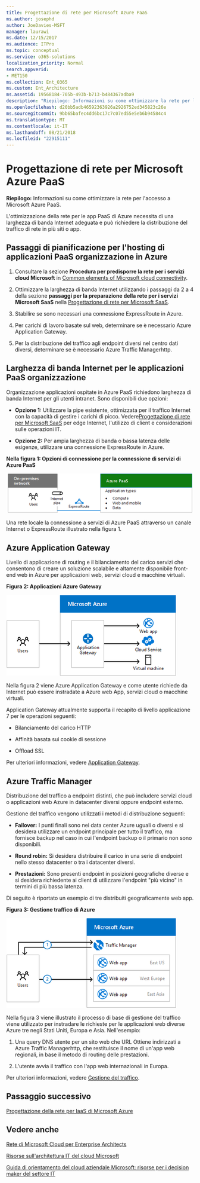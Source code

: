 ```yaml
---
title: Progettazione di rete per Microsoft Azure PaaS
ms.author: josephd
author: JoeDavies-MSFT
manager: laurawi
ms.date: 12/15/2017
ms.audience: ITPro
ms.topic: conceptual
ms.service: o365-solutions
localization_priority: Normal
search.appverid:
- MET150
ms.collection: Ent_O365
ms.custom: Ent_Architecture
ms.assetid: 19568184-705b-493b-b713-b484367adba9
description: "Riepilogo: Informazioni su come ottimizzare la rete per l'accesso a Microsoft Azure PaaS."
ms.openlocfilehash: d20bb5adb46592363926a2926752ed345823c26e
ms.sourcegitcommit: 9bb65bafec4dd6bc17c7c07ed55e5eb6b94584c4
ms.translationtype: MT
ms.contentlocale: it-IT
ms.lasthandoff: 08/21/2018
ms.locfileid: "22915111"
---
```

# <a name="designing-networking-for-microsoft-azure-paas"></a>Progettazione di rete per Microsoft Azure PaaS

 **Riepilogo:** Informazioni su come ottimizzare la rete per l'accesso a Microsoft Azure PaaS.
  
L'ottimizzazione della rete per le app PaaS di Azure necessita di una larghezza di banda Internet adeguata e può richiedere la distribuzione del traffico di rete in più siti o app.
  
## <a name="planning-steps-for-hosting-organization-paas-applications-in-azure"></a>Passaggi di pianificazione per l'hosting di applicazioni PaaS organizzazione in Azure

1. Consultare la sezione **Procedura per predisporre la rete per i servizi cloud Microsoft** in [Common elements of Microsoft cloud connectivity](common-elements-of-microsoft-cloud-connectivity.md).
    
2. Ottimizzare la larghezza di banda Internet utilizzando i passaggi da 2 a 4 della sezione **passaggi per la preparazione della rete per i servizi Microsoft SaaS** nella [Progettazione di rete per Microsoft SaaS](designing-networking-for-microsoft-saas.md).
    
3. Stabilire se sono necessari una connessione ExpressRoute in Azure.
    
4. Per carichi di lavoro basate sul web, determinare se è necessario Azure Application Gateway.
    
5. Per la distribuzione del traffico agli endpoint diversi nel centro dati diversi, determinare se è necessario Azure Traffic Managerhttp.
    
## <a name="internet-bandwidth-for-organization-paas-applications"></a>Larghezza di banda Internet per le applicazioni PaaS organizzazione

Organizzazione applicazioni ospitate in Azure PaaS richiedono larghezza di banda Internet per gli utenti intranet. Sono disponibili due opzioni:
  
- **Opzione 1:** Utilizzare la pipe esistente, ottimizzata per il traffico Internet con la capacità di gestire i carichi di picco. Vedere[Progettazione di rete per Microsoft SaaS](designing-networking-for-microsoft-saas.md) per edge Internet, l'utilizzo di client e considerazioni sulle operazioni IT.
    
- **Opzione 2:** Per ampia larghezza di banda o bassa latenza delle esigenze, utilizzare una connessione ExpressRoute in Azure.
    
**Nella figura 1: Opzioni di connessione per la connessione di servizi di Azure PaaS**

![Figura 1: Opzioni di connessione per i servizi PaaS di Azure](media/Network-Poster/PaaS1.png)
  
Una rete locale la connessione a servizi di Azure PaaS attraverso un canale Internet o ExpressRoute illustrato nella figura 1.
  
## <a name="azure-application-gateway"></a>Azure Application Gateway

Livello di applicazione di routing e il bilanciamento del carico servizi che consentono di creare un soluzione scalabile e altamente disponibile front-end web in Azure per applicazioni web, servizi cloud e macchine virtuali. 
  
**Figura 2: Applicazioni Azure Gateway**

![Figura 2: Servizio Gateway di applicazioni Azure](media/Network-Poster/PaaS2.png)
  
Nella figura 2 viene Azure Application Gateway e come utente richiede da Internet può essere instradate a Azure web App, servizi cloud o macchine virtuali.
  
Application Gateway attualmente supporta il recapito di livello applicazione 7 per le operazioni seguenti:
  
- Bilanciamento del carico HTTP
    
- Affinità basata sui cookie di sessione
    
- Offload SSL
    
Per ulteriori informazioni, vedere [Application Gateway](https://docs.microsoft.com/azure/application-gateway/application-gateway-introduction).
  
## <a name="azure-traffic-manager"></a>Azure Traffic Manager

Distribuzione del traffico a endpoint distinti, che può includere servizi cloud o applicazioni web Azure in datacenter diversi oppure endpoint esterno.
  
Gestione del traffico vengono utilizzati i metodi di distribuzione seguenti:
  
- **Failover:** I punti finali sono nei data center Azure uguali o diversi e si desidera utilizzare un endpoint principale per tutto il traffico, ma fornisce backup nel caso in cui l'endpoint backup o il primario non sono disponibili.
    
- **Round robin:** Si desidera distribuire il carico in una serie di endpoint nello stesso datacenter o tra i datacenter diversi.
    
- **Prestazioni:** Sono presenti endpoint in posizioni geografiche diverse e si desidera richiedente ai client di utilizzare l'endpoint "più vicino" in termini di più bassa latenza.
    
Di seguito è riportato un esempio di tre distribuiti geograficamente web app.
  
**Figura 3: Gestione traffico di Azure**

![Figura 3: Gestione traffico di Azure](media/Network-Poster/PaaS3.png)
  
Nella figura 3 viene illustrato il processo di base di gestione del traffico viene utilizzato per instradare le richieste per le applicazioni web diverse Azure tre negli Stati Uniti, Europa e Asia. Nell'esempio:
  
1. Una query DNS utente per un sito web che URL Ottiene indirizzati a Azure Traffic Managerhttp, che restituisce il nome di un'app web regionali, in base il metodo di routing delle prestazioni.
    
2. L'utente avvia il traffico con l'app web internazionali in Europa.
    
Per ulteriori informazioni, vedere [Gestione del traffico](https://docs.microsoft.com/azure/traffic-manager/traffic-manager-overview).

## <a name="next-step"></a>Passaggio successivo

[Progettazione della rete per IaaS di Microsoft Azure](designing-networking-for-microsoft-azure-iaas.md)
 
## <a name="see-also"></a>Vedere anche

[Rete di Microsoft Cloud per Enterprise Architects](microsoft-cloud-networking-for-enterprise-architects.md)
  
[Risorse sull'architettura IT del cloud Microsoft](microsoft-cloud-it-architecture-resources.md)

[Guida di orientamento del cloud aziendale Microsoft: risorse per i decision maker del settore IT](https://sway.com/FJ2xsyWtkJc2taRD)



